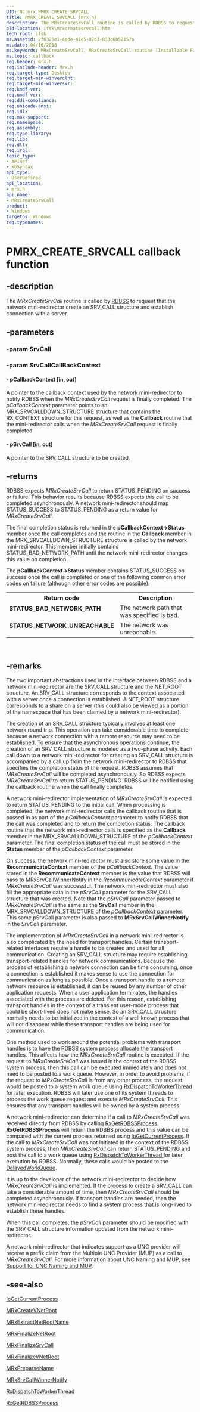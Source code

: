 ```yaml
---
UID: NC:mrx.PMRX_CREATE_SRVCALL
title: PMRX_CREATE_SRVCALL (mrx.h)
description: The MRxCreateSrvCall routine is called by RDBSS to request that the network mini-redirector create an SRV_CALL structure and establish connection with a server.
old-location: ifsk\mrxcreatesrvcall.htm
tech.root: ifsk
ms.assetid: 2f6325e1-4ede-41e5-87d3-833c6b52157a
ms.date: 04/16/2018
ms.keywords: MRxCreateSrvCall, MRxCreateSrvCall routine [Installable File System Drivers], PMRX_CREATE_SRVCALL, ifsk.mrxcreatesrvcall, mrx/MRxCreateSrvCall, mrxref_bc85d9c3-6d64-4510-ae94-0ec858c49110.xml
ms.topic: callback
req.header: mrx.h
req.include-header: Mrx.h
req.target-type: Desktop
req.target-min-winverclnt: 
req.target-min-winversvr: 
req.kmdf-ver: 
req.umdf-ver: 
req.ddi-compliance: 
req.unicode-ansi: 
req.idl: 
req.max-support: 
req.namespace: 
req.assembly: 
req.type-library: 
req.lib: 
req.dll: 
req.irql: 
topic_type:
- APIRef
- kbSyntax
api_type:
- UserDefined
api_location:
- mrx.h
api_name:
- MRxCreateSrvCall
product:
- Windows
targetos: Windows
req.typenames: 
---
```


# PMRX_CREATE_SRVCALL callback function


## -description


The<i> MRxCreateSrvCall</i> routine is called by <a href="https://docs.microsoft.com/windows-hardware/drivers/ifs/the-rdbss-driver-and-library">RDBSS</a> to request that the network mini-redirector create an SRV_CALL structure and establish connection with a server.


## -parameters




### -param SrvCall


### -param SrvCallCallBackContext








#### - pCallbackContext [in, out]

A pointer to the callback context used by the network mini-redirector to notify RDBSS when the <i>MRxCreateSrvCall</i> request is finally completed. The <i>pCallbackContext</i> parameter points to an MRX_SRVCALLDOWN_STRUCTURE structure that contains the RX_CONTEXT structure for this request, as well as the <b>Callback</b> routine that the mini-redirector calls when the <i>MRxCreateSrvCall</i> request is finally completed. 


#### - pSrvCall [in, out]

A pointer to the SRV_CALL structure to be created. 


## -returns



RDBSS expects <i>MRxCreateSrvCall</i> to return STATUS_PENDING on success or failure. This behavior results because RDBSS expects this call to be completed asynchronously. A network mini-redirector should map STATUS_SUCCESS to STATUS_PENDING as a return value for <i>MRxCreateSrvCall</i>.

The final completion status is returned in the <b>pCallbackContext-&gt;Status</b> member once the call completes and the routine in the <b>Callback</b> member in the MRX_SRVCALLDOWN_STRUCTURE structure is called by the network mini-redirector. This member initially contains STATUS_BAD_NETWORK_PATH until the network mini-redirector changes this value on completion. 



The <b>pCallbackContext-&gt;Status</b> member contains STATUS_SUCCESS on success once the call is completed or one of the following common error codes on failure (although other error codes are possible): 

<table>
<tr>
<th>Return code</th>
<th>Description</th>
</tr>
<tr>
<td width="40%">
<dl>
<dt><b>STATUS_BAD_NETWORK_PATH</b></dt>
</dl>
</td>
<td width="60%">
The network path that was specified is bad. 

</td>
</tr>
<tr>
<td width="40%">
<dl>
<dt><b>STATUS_NETWORK_UNREACHABLE</b></dt>
</dl>
</td>
<td width="60%">
The network was unreachable.

</td>
</tr>
</table>
 




## -remarks



The two important abstractions used in the interface between RDBSS and a network mini-redirector are the SRV_CALL structure and the NET_ROOT structure. An SRV_CALL structure corresponds to the context associated with a server once a connection is established. A NET_ROOT structure corresponds to a share on a server (this could also be viewed as a portion of the namespace that has been claimed by a network mini-redirector).

The creation of an SRV_CALL structure typically involves at least one network round trip. This operation can take considerable time to complete because a network connection with a remote resource may need to be established. To ensure that the asynchronous operations continue, the creation of an SRV_CALL structure is modeled as a two-phase activity. Each call down to a network mini-redirector for creating an SRV_CALL structure is accompanied by a call up from the network mini-redirector to RDBSS that specifies the completion status of the request. RDBSS assumes that <i>MRxCreateSrvCall</i> will be completed asynchronously. So RDBSS expects <i>MRxCreateSrvCall</i> to return STATUS_PENDING. RDBSS will be notified using the callback routine when the call finally completes. 

A network mini-redirector implementation of <i>MRxCreateSrvCall</i> is expected to  return STATUS_PENDING to the initial call. When processing is completed, the network mini-redirector calls the callback routine that is passed in as part of the <i>pCallbackContext</i> parameter to notify RDBSS that the call was completed and to return the completion status. The callback routine that the network mini-redirector calls is specified as the <b>Callback</b> member in the MRX_SRVCALLDOWN_STRUCTURE of the <i>pCallbackContext</i> parameter. The final completion status of the call must be stored in the <b>Status</b> member of the <i>pCallbackContext</i> parameter. 

On success, the network mini-redirector must also store some value in the <b>RecommunicateContext</b> member of the <i>pCallbackContext</i>. The value stored in the <b>RecommunicateContext</b> member is the value that RDBSS will pass to <a href="https://msdn.microsoft.com/library/windows/hardware/ff550824">MRxSrvCallWinnerNotify</a> in the <i>RecommunicateContext</i> parameter if <i>MRxCreateSrvCall</i> was successful. The network mini-redirector must also fill the appropriate data in the <i>pSrvCall</i> parameter for the SRV_CALL structure that was created. Note that the p<i>SrvCall</i> parameter passed to <i>MRxCreateSrvCall</i> is the same as the <b>SrvCall</b> member in the MRX_SRVCALLDOWN_STRUCTURE of the <i>pCallbackContext</i> parameter. This same pSrvCall parameter is also passed to <b>MRxSrvCallWinnerNotify</b> in the <i>SrvCall</i> parameter.

The implementation of <i>MRxCreateSrvCall</i> in a network mini-redirector is also complicated by the need for transport handles. Certain transport-related interfaces require a handle to be created and used for all communication. Creating an SRV_CALL structure may require establishing transport-related handles for network communications. Because the process of establishing a network connection can be time consuming, once a connection is established it makes sense to use the connection for communication as long as possible. Once a transport handle to a remote network resource is established, it can be reused by any number of other application requests. When a user application terminates, the handles associated with the process are deleted. For this reason, establishing transport handles in the context of a transient user-mode process that could be short-lived does not make sense. So an SRV_CALL structure normally needs to be initialized in the context of a well known process that will not disappear while these transport handles are being used for communication. 

One method used to work around the potential problems with transport handles is to have the RDBSS system process allocate the transport handles. This affects how the <i>MRxCreateSrvCall</i> routine is executed. If the request to <i>MRxCreateSrvCall</i> was issued in the context of the RDBSS system process, then this call can be executed immediately and does not need to be posted to a work queue. However, in order to avoid problems, if the request to <i>MRxCreateSrvCall</i> is from any other process, the request would be posted to a system work queue using <a href="https://msdn.microsoft.com/library/windows/hardware/ff554398">RxDispatchToWorkerThread</a> for later execution. RDBSS will later use one of its system threads to process the work queue request and execute <i>MRxCreateSrvCall</i>. This ensures that any transport handles will be owned by a system process. 

A network mini-redirector can determine if a call to <i>MRxCreateSrvCall</i> was received directly from RDBSS by calling <a href="https://msdn.microsoft.com/library/windows/hardware/ff554481">RxGetRDBSSProcess</a>. <b>RxGetRDBSSProcess</b> will return the RDBBS process and this value can be compared with the current process returned using <a href="https://msdn.microsoft.com/library/windows/hardware/ff549177">IoGetCurrentProcess</a>. If the call to <i>MRxCreateSrvCall</i> was not initiated in the context of the RDBSS system process, then <i>MRxCreateSrvCall</i> can return STATUS_PENDING and post the call to a work queue using <a href="https://msdn.microsoft.com/426d28fa-abfe-44d9-9b15-119f92367b40">RxDispatchToWorkerThread </a>for later execution by RDBSS. Normally, these calls would be posted to the <a href="https://msdn.microsoft.com/5bbebf1f-ca0f-44b7-a5cd-f06b637aa3de">DelayedWorkQueue</a>. 

It is up to the developer of the network mini-redirector to decide how <i>MRxCreateSrvCall</i> is implemented. If the process to create a SRV_CALL can take a considerable amount of time, then <i>MRxCreateSrvCall</i> should be completed asynchronously. If transport handles are needed, then the network mini-redirector needs to find a system process that is long-lived to establish these handles. 

When this call completes, the <i>pSrvCall</i> parameter should be modified with the SRV_CALL structure information updated from the network mini-redirector.

A network mini-redirector that indicates support as a UNC provider will receive a prefix claim from the Multiple UNC Provider (MUP) as a call to <i>MRxCreateSrvCall</i>. For more information about UNC Naming and MUP, see <a href="https://msdn.microsoft.com/07c4a498-10c7-41b2-aaeb-73cab946f392">Support for UNC Naming and MUP</a>.




## -see-also




<a href="https://msdn.microsoft.com/library/windows/hardware/ff549177">IoGetCurrentProcess</a>



<a href="https://msdn.microsoft.com/library/windows/hardware/ff549869">MRxCreateVNetRoot</a>



<a href="https://msdn.microsoft.com/library/windows/hardware/ff550649">MRxExtractNetRootName</a>



<a href="https://msdn.microsoft.com/library/windows/hardware/ff550653">MRxFinalizeNetRoot</a>



<a href="https://msdn.microsoft.com/library/windows/hardware/ff550656">MRxFinalizeSrvCall</a>



<a href="https://msdn.microsoft.com/library/windows/hardware/ff550663">MRxFinalizeVNetRoot</a>



<a href="https://msdn.microsoft.com/library/windows/hardware/ff550750">MRxPreparseName</a>



<a href="https://msdn.microsoft.com/library/windows/hardware/ff550824">MRxSrvCallWinnerNotify</a>



<a href="https://msdn.microsoft.com/library/windows/hardware/ff554398">RxDispatchToWorkerThread</a>



<a href="https://msdn.microsoft.com/library/windows/hardware/ff554481">RxGetRDBSSProcess</a>
 

 

